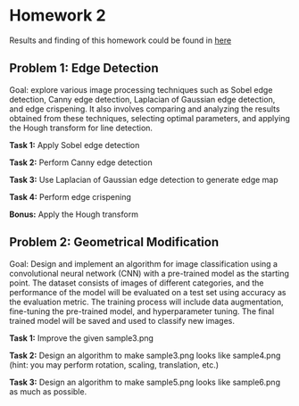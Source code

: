 # Homework 2
Results and finding of this homework could be found in [here](https://github.com/herjanice/digital-image-processing-course/blob/main/hw2/HW_2_Report.pdf)

## Problem 1: Edge Detection
Goal: explore various image processing techniques such as Sobel edge detection, Canny edge detection, Laplacian of Gaussian edge detection, and edge crispening. It also involves comparing and analyzing the results obtained from these techniques, selecting optimal parameters, and applying the Hough transform for line detection.

**Task 1:** Apply Sobel edge detection

**Task 2:** Perform Canny edge detection

**Task 3:** Use Laplacian of Gaussian edge detection to generate edge map

**Task 4:** Perform edge crispening

**Bonus:** Apply the Hough transform

## Problem 2: Geometrical Modification
Goal: Design and implement an algorithm for image classification using a convolutional neural network (CNN) with a pre-trained model as the starting point. The dataset consists of images of different categories, and the performance of the model will be evaluated on a test set using accuracy as the evaluation metric. The training process will include data augmentation, fine-tuning the pre-trained model, and hyperparameter tuning. The final trained model will be saved and used to classify new images.

**Task 1:** Improve the given sample3.png

**Task 2:** Design an algorithm to make sample3.png looks like sample4.png (hint: you may perform rotation, scaling, translation, etc.)

**Task 3:** Design an algorithm to make sample5.png looks like sample6.png as much as possible. 
